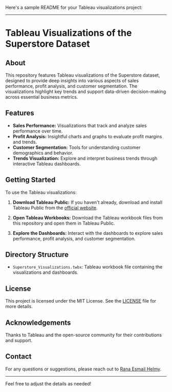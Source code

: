 Here's a sample README for your Tableau visualizations project:

---

# Tableau Visualizations of the Superstore Dataset

## About

This repository features Tableau visualizations of the Superstore dataset, designed to provide deep insights into various aspects of sales performance, profit analysis, and customer segmentation. The visualizations highlight key trends and support data-driven decision-making across essential business metrics.

## Features

- **Sales Performance:** Visualizations that track and analyze sales performance over time.
- **Profit Analysis:** Insightful charts and graphs to evaluate profit margins and trends.
- **Customer Segmentation:** Tools for understanding customer demographics and behavior.
- **Trends Visualization:** Explore and interpret business trends through interactive Tableau dashboards.

## Getting Started

To use the Tableau visualizations:

1. **Download Tableau Public:**
   If you haven't already, download and install Tableau Public from the [official website](https://public.tableau.com/en-us/s/).

2. **Open Tableau Workbooks:**
   Download the Tableau workbook files from this repository and open them in Tableau Public.

3. **Explore the Dashboards:**
   Interact with the dashboards to explore sales performance, profit analysis, and customer segmentation.

## Directory Structure

- `Superstore_Visualizations.twbx`: Tableau workbook file containing the visualizations and dashboards.

## License

This project is licensed under the MIT License. See the [LICENSE](LICENSE) file for more details.

## Acknowledgements

Thanks to Tableau and the open-source community for their contributions and support.

## Contact

For any questions or suggestions, please reach out to [Rana Esmail Helmy](mailto:ranaesmail678m@gmail.com).

---

Feel free to adjust the details as needed!
